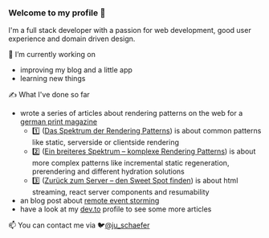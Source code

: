 ### Welcome to my profile :wave:

I'm a full stack developer with a passion for web development, good user experience and domain driven design.

🔭 I’m currently working on
  - improving my blog and a little app
  - learning new things

✍️ What I've done so far
- wrote a series of articles about rendering patterns on the web for a [german print magazine](https://entwickler.de/experten/julian-schaefer)
    - 1️⃣ ([Das Spektrum der Rendering Patterns](https://entwickler.de/webentwicklung/rendering-patterns-webentwicklung)) is about common patterns like static, serverside or clientside rendering 
    - 2️⃣ ([Ein breiteres Spektrum – komplexe Rendering Patterns](https://entwickler.de/webentwicklung/hydration-island-rendering-patterns)) is about more complex patterns like incremental static regeneration, prerendering and different hydration solutions
    - 3️⃣ ([Zurück zum Server – den Sweet Spot finden](https://entwickler.de/javascript/server-rendering-patterns)) is about html streaming, react server components and resumability
- an blog post about [remote event storming](https://synyx.de/blog/remote-event-storming-takeaways/)
- have a look at my [dev.to](https://dev.to/theiaz) profile to see some more articles 

📫 You can contact me via 🐦[@ju_schaefer](https://twitter.com/ju_schaefer) 

